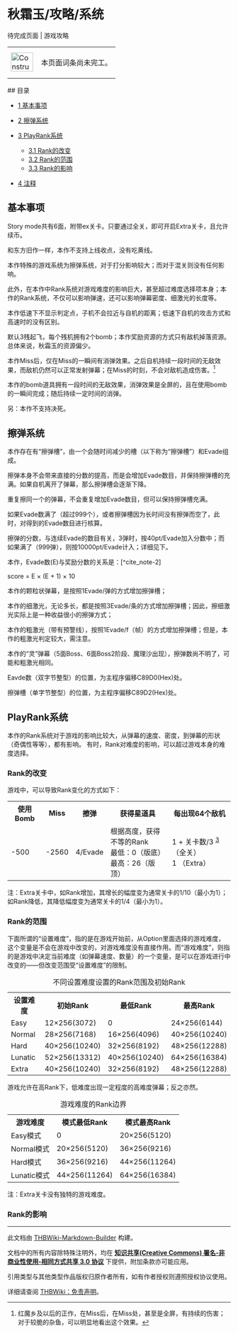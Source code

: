 # 秋霜玉/攻略/系统

<!-- source html: G:\repos\THBWiki-Markdown-Builder\THBWikiMarkdown\Temp\main\c\c7\ns0%3A%E7%A7%8B%E9%9C%9C%E7%8E%89%2F%E6%94%BB%E7%95%A5%2F%E7%B3%BB%E7%BB%9F.html -->

待完成页面 | 游戏攻略

<center>

<table>
<tbody><tr>
<td class="mbox-image"><div style="width: 52px;">
  <a href="./文件-ConstructionClock.png.md" class="image"><img alt="ConstructionClock.png" src="https://upload.thwiki.cc/thumb/f/f1/ConstructionClock.png/50px-ConstructionClock.png" decoding="async" loading="lazy" width="50" height="43" srcset="https://upload.thwiki.cc/thumb/f/f1/ConstructionClock.png/75px-ConstructionClock.png 1.5x, https://upload.thwiki.cc/thumb/f/f1/ConstructionClock.png/100px-ConstructionClock.png 2x" data-file-width="689" data-file-height="587"></a></div></td>
<td class="mbox-text" style=""><br>本页面词条尚未完工。<br><br></td>
</tr>
</tbody></table>


</center>
## 目录

- [1 基本事项](#基本事项)
- [2 擦弹系统](#擦弹系统)
- [3 PlayRank系统](#PlayRank系统)

  - [3.1 Rank的改变](#Rank的改变)
  - [3.2 Rank的范围](#Rank的范围)
  - [3.3 Rank的影响](#Rank的影响)



- [4 注释](#注释)




## 基本事项
  
Story mode共有6面，附带ex关卡。只要通过全关，即可开启Extra关卡，且允许续币。  

和东方旧作一样，本作不支持上线收点，没有吃黄线。  

  

本作特殊的游戏系统为擦弹系统，对于打分影响较大；而对于混关则没有任何影响。  

此外，在本作中Rank系统对游戏难度的影响巨大，甚至超过难度选择项本身；本作的Rank系统，不仅可以影响弹速，还可以影响弹幕密度、细激光的长度等。  

  

本作低速下不显示判定点，子机不会拉近与自机的距离；低速下自机的攻击方式和高速时的没有区别。  

默认3残起飞，每个残机拥有2个bomb；本作奖励资源的方式只有敌机掉落资源。总体来说，秋霜玉的资源偏少。  

本作Miss后，仅在Miss的一瞬间有消弹效果。之后自机持续一段时间的无敌效果，而敌机仍然可以正常发射弹幕；在Miss的时刻，不会对敌机造成伤害。[^cite_note-1]  

本作的bomb道具拥有一段时间的无敌效果，消弹效果是全屏的，且在使用bomb的一瞬间完成；随后持续一定时间的消弹。  

另：本作不支持决死。
  

## 擦弹系统
  
本作存在有“擦弹槽”，由一个会随时间减少的槽（以下称为“擦弹槽”）和Evade组成。  

擦弹本身不会带来直接的分数的提高，而是会增加Evade数目，并保持擦弹槽的充满。如果自机离开了弹幕，那么擦弹槽会逐渐下降。  

重复擦同一个的弹幕，不会重复增加Evade数目，但可以保持擦弹槽充满。  

如果Evade数满了（超过999个），或者擦弹槽因为长时间没有擦弹而空了，此时，对得到的Evade数目进行核算。  

擦弹的分数，与连续Evade的数目有关，3弹时，按40pt/Evade加入分数中；而如果满了（999弹），则按10000pt/Evade计入；详细见下。  

  

本作，Evade数(E)与奖励分数的关系是：[^cite_note-2]  

score = E × (E + 1) × 10
  

本作的颗粒状弹幕，是按照1Evade/弹的方式增加擦弹槽；  

本作的细激光，无论多长，都是按照3Evade/条的方式增加擦弹槽；因此，擦细激光实际上是一种收益很小的擦弹方式；  

本作的粗激光（带有预警线），按照1Evade/f（帧）的方式增加擦弹槽；但是，本作的粗激光判定较大，需注意。  

本作的“灵”弹幕（5面Boss、6面Boss2阶段、魔理沙出现），擦弹数尚不明了，可能和粗激光相同。  

  

Eavde数（双字节整型）的位置，为主程序偏移C89D0(Hex)处。  

擦弹槽（单字节整型）的位置，为主程序偏移C89D2(Hex)处。  

  

## PlayRank系统
  
本作的Rank系统对于游戏的影响比较大，从弹幕的速度、密度，到弹幕的形状（奇偶性等等），都有影响。
有时，Rank对难度的影响，可以超过游戏本身的难度选择。
  

### Rank的改变
  
游戏中，可以导致Rank变化的方式如下：
  


<table>
<tbody><tr>
<th>使用Bomb</th>
<th>Miss</th>
<th>擦弹</th>
<th>获得星道具</th>
<th>每出现64个敌机
</th></tr>
<tr>
<td>-500</td>
<td>-2560</td>
<td>4/Evade</td>
<td>根据高度，获得不等的Rank<br>最低：0（版底）<br>最高：26（版顶）</td>
<td>1 + 关卡数/3 <sup id="cite_ref-3" class="reference"><a href="#cite_note-3">3</a></sup>（全关）<br> 1 （Extra）
</td></tr></tbody></table>


  
注：Extra关卡中，如Rank增加，其增长的幅度变为通常关卡的1/10（最小为1）；如Rank降低，其降低幅度变为通常关卡的1/4（最小为1）。
  

### Rank的范围
  
下面所谓的“设置难度”，指的是在游戏开始前，从Option里面选择的游戏难度，这个变量是不会在游戏中改变的，对游戏难度没有直接作用。而“游戏难度”，则指的是游戏中决定当前难度（如弹幕速度、数量）的一个变量，是可以在游戏进行中改变的——但改变范围受“设置难度”的限制。
  


<table>
<caption>不同设置难度设置的Rank范围及初始Rank
</caption>
<tbody><tr>
<th>设置难度</th>
<th>初始Rank</th>
<th>最低Rank</th>
<th>最高Rank
</th></tr>
<tr>
<td>Easy</td>
<td>12×256(3072)</td>
<td>0</td>
<td>24×256(6144)
</td></tr>
<tr>
<td>Normal</td>
<td>28×256(7168)</td>
<td>16×256(4096)</td>
<td>40×256(10240)
</td></tr>
<tr>
<td>Hard</td>
<td>40×256(10240)</td>
<td>32×256(8192)</td>
<td>48×256(12288)
</td></tr>
<tr>
<td>Lunatic</td>
<td>52×256(13312)</td>
<td>40×256(10240)</td>
<td>64×256(16384)
</td></tr>
<tr>
<td>Extra</td>
<td>40×256(10240)</td>
<td>32×256(8192)</td>
<td>48×256(12288)
</td></tr></tbody></table>


  
游戏允许在高Rank下，低难度出现一定程度的高难度弹幕；反之亦然。
  


<table>
<caption>游戏难度的Rank边界
</caption>
<tbody><tr>
<th>游戏难度</th>
<th>模式最低Rank</th>
<th>模式最高Rank
</th></tr>
<tr>
<td>Easy模式</td>
<td>0</td>
<td>20×256(5120)
</td></tr>
<tr>
<td>Normal模式</td>
<td>20×256(5120)</td>
<td>36×256(9216)
</td></tr>
<tr>
<td>Hard模式</td>
<td>36×256(9216)</td>
<td>44×256(11264)
</td></tr>
<tr>
<td>Lunatic模式</td>
<td>44×256(11264)</td>
<td>64×256(16384)
</td></tr></tbody></table>


  
注：Extra关卡没有独特的游戏难度。
  

### Rank的影响

[^cite_note-1]: 红魔乡及以后的正作，在Miss后，在Miss处，甚至是全屏，有持续的伤害；对于较脆的杂鱼，可以明显地看出这个效果。





---

此文档由 [THBWiki-Markdown-Builder](https://github.com/Delsin-Yu/THBWiki-Markdown-Builder) 构建。

文档中的所有内容除特殊注明外，均在 [**知识共享(Creative Commons) 署名-非商业性使用-相同方式共享 3.0 协议**](https://creativecommons.org/licenses/by-sa/3.0/deed.zh-hans) 下提供，附加条款亦可能应用。

引用类型与其他类型作品版权归原作者所有，如有作者授权则遵照授权协议使用。

详细请查阅 [THBWiki：免责声明](https://thbwiki.cc/THBWiki:%E5%85%8D%E8%B4%A3%E5%A3%B0%E6%98%8E)。

